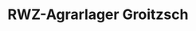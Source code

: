 ---
title: "RWZ-Agrarlager Groitzsch"
url: /groitzsch/rwz-agrarlager-groitzsch/
shop: Landwirtschaftlich
---